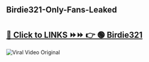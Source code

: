 
 ## Birdie321-Only-Fans-Leaked

# <h2><a href="https://clipsfans.com/Birdie321&ref=git">🔗 Click to LINKS ⏩⏩ 👉 🟢 Birdie321 </a></h2>

<a href="https://clipsfans.com/Birdie321&ref=git" rel="nofollow" data-target="animated-image.originalLink"><img src="https://i.ibb.co.com/xMMVF88/686577567.gif" alt="Viral Video Original" style="max-width: 100%; display: inline-block;" data-target="animated-image.originalImage"></a>
